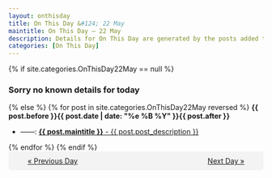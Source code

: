 ```yaml
---
layout: onthisday
title: On This Day &#124; 22 May
maintitle: On This Day — 22 May
description: Details for On This Day are generated by the posts added to the website so the content is subject to changes/updates over time.
categories: [On This Day]
---
```


{% if site.categories.OnThisDay22May == null %}
<h3>Sorry no known details for today</h3>
{% else %}
{% for post in site.categories.OnThisDay22May reversed %}
<strong>{{ post.before }}{{ post.date | date: "%e %B %Y" }}{{ post.after }}</strong>
<ul>
<li> ——: <a class="{{ post.class }}" href="{{ post.url }}"><strong>{{ post.maintitle }}</strong> - {{ post.post_description }}</a></li>
</ul>
{% endfor %}
{% endif %}
<br />
<div style="background-color: #f3f3f3; padding: 10px; border-radius: 5px; text-align: center; display: flex; justify-content: space-evenly;">
<a href="/onthisday/05/05-21">« Previous Day</a>
<span style="visibility:hidden;">[ Visit Leap Year February 29 ]</span>
<a href="/onthisday/05/05-23">Next Day »</a>
</div>
